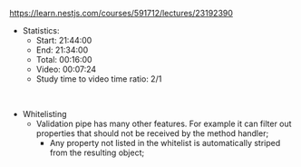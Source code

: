 https://learn.nestjs.com/courses/591712/lectures/23192390

- Statistics:
  - Start: 21:44:00
  - End: 21:34:00
  - Total: 00:16:00
  - Video: 00:07:24
  - Study time to video time ratio: 2/1

</br>

- Whitelisting
  - Validation pipe has many other features. For example it can filter out properties that should not be received by the method handler;
    - Any property not listed in the whitelist is automatically striped from the resulting object;
